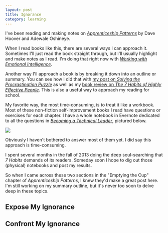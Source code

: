 ```yaml
---
layout: post
title: Ignorance
category: learning
---
```


I've been reading and making notes on [<i class="fa fa-book"></i> *Apprenticeship Patterns*](http://chimera.labs.oreilly.com/books/1234000001813/index.html) by Dave Hoover and Adewale Oshineye.

When I read books like this, there are several ways I can approach it. Sometimes I'll just read the book straight through, but I'll usually highlight and make notes as I read. I'm doing that right now with [*Working with Emotional Intelligence*](). 

Another way I'll approach a book is by breaking it down into an outline or summary. You can see how I did that with [my post on *Solving the Procrastination Puzzle*]() as well as my [book review on *The 7 Habits of Highly Effective People*](). This is also a useful way to approach my reading for school.

My favorite way, the most time-consuming, is to treat it like a workbook. Most of these non-fiction self-improvement books I read have questions or exercises for each chapter. I have a whole notebook in Evernote dedicated to all the questions in [*Becoming a Technical Leader*](http://smile.amazon.com/gp/product/B004J4VV3I/ref=kinw_myk_ro_title), pictured below.

<img class="wide" src="{{ site.url }}/assets/files/tech-leader-notes.png"/>

Obviously I haven't bothered to answer most of them yet. I did say this approach is time-consuming.

I spent several months in the fall of 2013 doing the deep soul-searching that *7 Habits* demands of its readers. Someday soon I hope to dig out those (physical) notebooks and post my results.

So when I came across these two sections in the "Emptying the Cup" chapter of *Apprenticeship Patterns*, I knew they'd make a great post here. I'm still working on my summary outline, but it's never too soon to delve deep in these topics.

<h2 class="anchor" id="expose">Expose My Ignorance</h2>


<h2 class="anchor" id="confront">Confront My Ignorance</h2>
